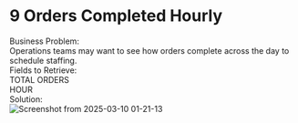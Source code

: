 # 9 Orders Completed Hourly    
Business Problem:    
 Operations teams may want to see how orders complete across the day to schedule staffing.   
Fields to Retrieve:  
TOTAL ORDERS   
HOUR    
Solution:   
![Screenshot from 2025-03-10 01-21-13](https://github.com/user-attachments/assets/fa4549a0-7631-450c-9499-810a338ceb96)

